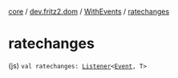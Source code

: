 [core](../../index.md) / [dev.fritz2.dom](../index.md) / [WithEvents](index.md) / [ratechanges](./ratechanges.md)

# ratechanges

(js) `val ratechanges: `[`Listener`](../-listener/index.md)`<`[`Event`](https://kotlinlang.org/api/latest/jvm/stdlib/org.w3c.dom.events/-event/index.html)`, T>`